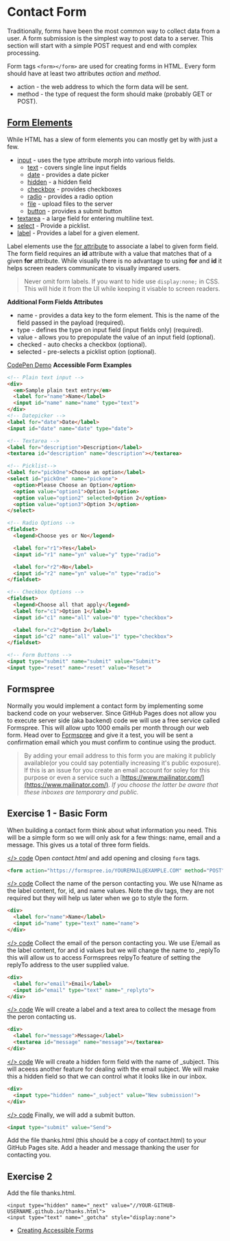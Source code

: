 # Contact Form

Traditionally, forms have been the most common way to collect data from a user. A form submission is the simplest way to post data to a server. This section will start with a simple POST request and end with complex processing.

Form tags ```<form></form>``` are used for creating forms in HTML. Every form should have at least two attributes _action_ and _method_.

* action - the web address to which the form data will be sent.
* method - the type of request the form should make (probably GET or POST).

## [Form Elements](https://developer.mozilla.org/en-US/docs/Web/HTML/Element/form)

While HTML has a slew of form elements you can mostly get by with just a few. 

* [input](https://developer.mozilla.org/en-US/docs/Web/HTML/Element/input) - uses the type attribute morph into various fields.
  * [text](https://developer.mozilla.org/en-US/docs/Web/HTML/Element/input/text) - covers single line input fields
  * [date](https://developer.mozilla.org/en-US/docs/Web/HTML/Element/input/date) - provides a date picker
  * [hidden](https://developer.mozilla.org/en-US/docs/Web/HTML/Element/input/hidden) - a hidden field
  * [checkbox](https://developer.mozilla.org/en-US/docs/Web/HTML/Element/input/checkbox) - provides checkboxes
  * [radio](https://developer.mozilla.org/en-US/docs/Web/HTML/Element/input/radio) - provides a radio option
  * [file](https://developer.mozilla.org/en-US/docs/Web/HTML/Element/input/file) - upload files to the server
  * [button](https://developer.mozilla.org/en-US/docs/Web/HTML/Element/input/button) - provides a submit button
* [textarea](https://developer.mozilla.org/en-US/docs/Web/HTML/Element/textarea) - a large field for entering multiline text.
* [select](https://developer.mozilla.org/en-US/docs/Web/HTML/Element/select) - Provide a picklist.
* [label](https://developer.mozilla.org/en-US/docs/Web/HTML/Element/label) - Provides a label for a given element.

Label elements use the [for attribute](https://developer.mozilla.org/en-US/docs/Web/HTML/Element/label#Attributes) to associate a label to given form field. The form field requires an **id** attribute with a value that matches that of a given **for** attribute. While visually there is no advantage to using **for** and **id** it helps screen readers communicate to visually impared users. 

> Never omit form labels. If you want to hide use ```display:none;``` in CSS. This will hide it from the UI while keeping it visable to screen readers.

**Additional Form Fields Attributes**
* name - provides a data key to the form element. This is the name of the field passed in the payload (required).
* type - defines the type on input field (input fields only) (required).
* value - allows you to prepopulate the value of an input field (optional).
* checked - auto checks a checkbox (optional).
* selected - pre-selects a picklist option (optional).

[<i class="fa fa-codepen" aria-hidden="true"></i>CodePen Demo](https://codepen.io/jasonsnider/pen/MVQYqM) **Accessible Form Examples**
```html
<!-- Plain text input -->
<div>
  <em>Sample plain text entry</em>
  <label for="name">Name</label>
  <input id="name" name="name" type="text">
</div>
<!-- Datepicker -->
<label for="date">Date</label>
<input id="date" name="date" type="date">

<!-- Textarea -->
<label for="description">Description</label>
<textarea id="description" name="description"></textarea>

<!-- Picklist-->
<label for="pickOne">Choose an option</label>
<select id="pickOne" name="pickone">
  <option>Please Choose an Option</option>
  <option value="option1">Option 1</option>
  <option value="option2" selected>Option 2</option>
  <option value="option3">Option 3</option>
</select>

<!-- Radio Options -->
<fieldset>
  <legend>Choose yes or No</legend>

  <label for="r1">Yes</label>
  <input id="r1" name="yn" value="y" type="radio">

  <label for="r2">No</label>
  <input id="r2" name="yn" value="n" type="radio">
</fieldset>

<!-- Checkbox Options -->
<fieldset>
  <legend>Choose all that apply</legend>
  <label for="c1">Option 1</label>
  <input id="c1" name="all" value="0" type="checkbox">

  <label for="c2">Option 2</label>
  <input id="c2" name="all" value="1" type="checkbox">
</fieldset>

<!-- Form Buttons -->
<input type="submit" name="submit" value="Submit">
<input type="reset" name="reset" value="Reset">
```

## Formspree
Normally you would implement a contact form by implementing some backend code on your webserver. Since GitHub Pages does not allow you to execute server side (aka backend) code we will use a free service called Formspree. This will allow upto 1000 emails per month through our web form. Head over to [Formspree](https://formspree.io/) and give it a test, you will be sent a confirmation email which you must confirm to continue using the product.

> By adding your email address to this form you are making it publicly available(or you could say potentially increasing it's public exposure). If this is an issue for you create an email account for soley for this purpose or even a service such a [https://www.mailinator.com/](https://www.mailinator.com/). *If you choose the latter be aware that these inboxes are temporary and public.*


## Exercise 1 - Basic Form

When building a contact form think about what information you need. This will be a simple form so we will only ask for a few things: name, email and a message. This gives us a total of three form fields.

[</> code](https://github.com/jasonsnider/jasonsnider.github.io/commit/bd95f614abb50427158958e259fe69ddd32280a5) Open *contact.html* and add opening and closing ```form``` tags.
```html
<form action="https://formspree.io/YOUREMAIL@EXAMPLE.COM" method="POST"></form>
```

[</> code]() Collect the name of the person contacting you. We use N/name as the label content, for, id, and name values. Note the div tags, they are not required but they will help us later when we go to style the form.


```html
<div>
  <label for="name">Name</label>
  <input id="name" type="text" name="name">
</div>
```

[</> code]() Collect the email of the person contacting you. We use E/email as the label content, for and id values but we will change the name to _replyTo this will allow us to access Formsprees relpyTo feature of setting the replyTo address to the user supplied value. 

```html
<div>
  <label for="email">Email</label>
  <input id="email" type="text" name="_replyto">  
</div>
```

[</> code]() We will create a label and a text area to collect the mesage from the peron contacting us.
```html
<div>
  <label for="message">Message</label>
  <textarea id="message" name="message"></textarea>
</div>
```

[</> code]() We will create a hidden form field with the name of _subject. This will aceess another feature for dealing with the email subject. We will make this a hidden field so that we can control what it looks like in our inbox.
```html
<div>
  <input type="hidden" name="_subject" value="New submission!">
</div>
```

[</> code]() Finally, we will add a submit button.
```html
<input type="submit" value="Send">
```


Add the file thanks.html (this should be a copy of contact.html) to your GitHub Pages site. Add a header and message thanking the user for contacting you.

## Exercise 2

Add the file thanks.html.


    <input type="hidden" name="_next" value="//YOUR-GITHUB-USERNAME.github.io/thanks.html">
    <input type="text" name="_gotcha" style="display:none">



* [Creating Accessible Forms](https://webaim.org/techniques/forms/controls)